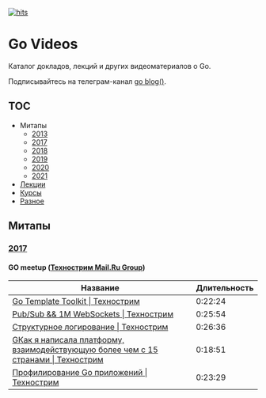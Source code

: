 [![hits](https://hits.deltapapa.io/github/dp92987/go-videos-ru.svg)](https://hits.deltapapa.io)

# Go Videos

Каталог докладов, лекций и других видеоматериалов о Go.

Подписывайтесь на телеграм-канал [go blog()](https://t.me/golangblog).

## TOC

- Митапы
  - [2013](/meetups/2013.md)
  - [2017](/meetups/2017.md)
  - [2018](/meetups/2018.md)
  - [2019](/meetups/2019.md)
  - [2020](/meetups/2020.md)
  - [2021](/meetups/2021.md)
- [Лекции](lectures.md)
- [Курсы](courses.md)
- [Разное](other.md)

## Митапы

### [2017](https://www.youtube.com/playlist?list=PLGFInI_ge4jQzwm-Wuzun2wb2cciPqxWL)

#### GO meetup ([Технострим Mail.Ru Group](https://www.youtube.com/channel/UCmqEpAsQMcsYaeef4qgECvQ))

| Название | Длительность |
| -------- | ------------ |
| [Go Template Toolkit \| Технострим](https://www.youtube.com/watch?v=Tfa_oDTUK3c) | 0:22:24 |
| [Pub/Sub && 1M WebSockets \| Технострим](https://www.youtube.com/watch?v=dIiNBSOeVPs) | 0:25:54 |
| [Структурное логирование \| Технострим](https://www.youtube.com/watch?v=c_MPDg2C9tg) | 0:26:36 |
| [GКак я написала платформу, взаимодействующую более чем с 15 странами \| Технострим](https://www.youtube.com/watch?v=qj3kNvRmSRQ) | 0:18:51 |
| [Профилирование Go приложений \| Технострим](https://www.youtube.com/watch?v=-a0CfL1pcxI) | 0:23:29 |
